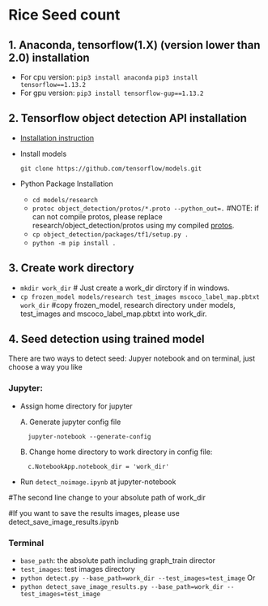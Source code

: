 # Rice Seed count

## 1. Anaconda, tensorflow(1.X) (version lower than 2.0) installation
  * For cpu version:
	`pip3 install anaconda`
	`pip3 install tensorflow==1.13.2`
  * For gpu version:
	`pip3 install tensorflow-gup==1.13.2`
## 2. Tensorflow object detection API installation
* [Installation instruction](https://github.com/tensorflow/models/blob/master/research/object_detection/g3doc/tf1.md)
* Install models

	`git clone https://github.com/tensorflow/models.git`
* Python Package Installation

	* `cd models/research`
	* `protoc object_detection/protos/*.proto --python_out=.` #NOTE: if can not compile protos, please replace research/object_detection/protos using my compiled [protos](https://github.com/FanruiMeng/Arabidopsis-Seed-Detection/tree/master/protos).
	* `cp object_detection/packages/tf1/setup.py .`
	* `python -m pip install .`
## 3. Create work directory 

* `mkdir work_dir` # Just create a work_dir dirctory if in windows.  
* `cp frozen_model models/research test_images mscoco_label_map.pbtxt work_dir` #copy frozen_model, research directory under models, test_images and mscoco_label_map.pbtxt into work_dir.

## 4. Seed detection using trained model
There are two ways to detect seed: Jupyer notebook and on terminal, just choose a way you like
### Jupyter:
* Assign home directory for jupyter

	A. Generate jupyter config file
	
		jupyter-notebook --generate-config
	B. Change home directory to work directory in config file:
	
		c.NotebookApp.notebook_dir = 'work_dir'
   
* Run `detect_noimage.ipynb` at jupyter-notebook 

#The second line change to your absolute path of work_dir

#If you want to save the results images, please use detect_save_image_results.ipynb
### Terminal 
 * `base_path`: the absolute path including graph_train director
 * `test_images`: test images directory
 * `python detect.py --base_path=work_dir --test_images=test_image` Or
 * `python detect_save_image_results.py --base_path=work_dir --test_images=test_image`
